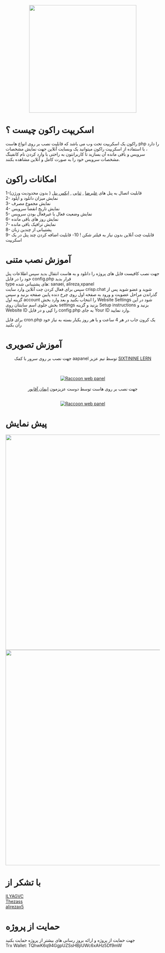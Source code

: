 <div align="center"><img src="https://raw.githubusercontent.com/MrAminiNezhad/Raccoon/main/demo/logo.png" width="350"></div>

# اسکریپت راکون چیست ؟

راکون یک اسکریپت تحت وب می باشد که قابلیت نصب بر روی انواع هاست php را دارد ، با استفاده از اسکریپت راکون میتوانید یک وبسایت آنلاین جهت نمایش مشخصات سرویس و باقی مانده آن بسازید تا کاربرانتون به راحتی با وارد کردن نام کانفینگ مشخصات سرویس خود را به صورت کامل و آنلاین مشاهده بکنند.

# امکانات راکون

1-قابلیت اتصال به پنل های <a href="https://github.com/alireza0/x-ui">علیرضا</a> , <a href="https://github.com/MHSanaei/3x-ui">ثنایی</a> , <a href="https://github.com/xpanel-cp/XPanel-SSH-User-Management">ایکس پنل</a> ( بدون محدودیت ورژن) <br>
2- نمایش میزان دانلود و اپلود <br>
3- نمایش مجموع مصرف <br>
4- نمایش تاریخ انقضا سرویس <br>
5- نمایش وضعیت فعال یا غیرفعال بودن سرویس <br>
6- نمایش روز های باقی مانده <br>
7- نمایش ترافیک باقی مانده <br>
8- پشتیبانی از چندین زبان <br>
9- قابلیت چت آنلاین بدون نیاز به فیلتر شکن !
10- قابلیت اضافه کردن چند پنل در یک اسکریپت

# آموزش نصب متنی

جهت نصب کافیست فایل های پروژه را دانلود و به هاست انتقال بدید سپس اطلاعات پنل خود را در فایل config.php قرار بدید <br>
type های پشتیبانی شده: sanaei, alireza,xpanel <br>
سپس برای فعال کردن چت آنلاین وارد سایت crisp.chat شوید و عضو شوید پس از گذراندن مراحل عضویت و ورود به صفحه اول روی چرخ دنده پایین صفحه بزنید و سپس گزینه اول account را انتخاب بکنید و بعد وارد بخش Website Settings شود در این بخش جلوی اسم سایتتان روی settings بزنید و گزینه Setup instructions بزنید و Website ID را کپی و در فایل config.php به جای Your ID وارد نمایید.

برای فایل cron.php یک کرون جاب در هر 4 ساعت و یا هر روز یکبار بسته به نیاز خود ران بکنید

# آموزش تصویری

<div align="center">
جهت نصب بر روی سرور با کمک aapanel توسط تیم عزیز <a href="https://www.youtube.com/@sixtininelearn"> SIXTININE LERN </a> <br> <br> <br>

[![Raccoon web panel ](https://i.ibb.co/zbpn98M/Capture2.jpg)](https://www.youtube.com/watch?v=vOOWTY5E-wo "Raccoon web panel - Click to Watch!")
<br><br>
جهت نصب بر روی هاست توسط دوست عزیزمون <a href="https://www.youtube.com/@iAghapour"> ایمان آقاپور </a> <br> <br>

[![Raccoon web panel ](https://i.ibb.co/Tv4KKDP/Capture.jpg)](https://www.youtube.com/watch?v=gEJ4hVMzIVM&t=7s "Raccoon web panel - Click to Watch!")<br>

</div>

# پیش نمایش

<div align="center"><img src="https://raw.githubusercontent.com/MrAminiNezhad/Raccoon/main/demo/Raccoon_demo (1).png" width="700"></div>
<div align="center"><img src="https://raw.githubusercontent.com/MrAminiNezhad/Raccoon/main/demo/Raccoon_demo (2).png" width="700"></div>

# با تشکر از

<a href="https://github.com/ILYAGVC"> ILYAGVC </a> <br>
<a href="https://github.com/thezass/"> Thezass </a> <br>
<a href="https://github.com/alirezax5"> alirezax5 </a>

# حمایت از پروژه

جهت حمایت از پروژه و ارائه بروز رسانی های بیشتر از پروژه حمایت بکنید <br>
Trx Wallet: TQhwK6q94GgpUZSsHBjiUWc6xAHz5Df9mW
<br>
